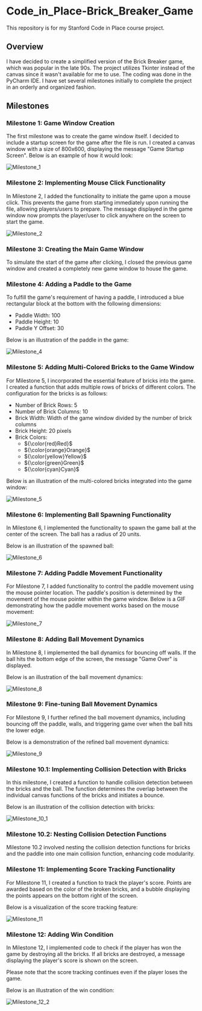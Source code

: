 # Code_in_Place-Brick_Breaker_Game

This repository is for my Stanford Code in Place course project.

## Overview

I have decided to create a simplified version of the Brick Breaker game, which was popular in the late 90s. The project utilizes Tkinter instead of the canvas since it wasn't available for me to use. The coding was done in the PyCharm IDE. I have set several milestones initially to complete the project in an orderly and organized fashion.

## Milestones

### Milestone 1: Game Window Creation

The first milestone was to create the game window itself. I decided to include a startup screen for the game after the file is run. I created a canvas window with a size of 800x600, displaying the message "Game Startup Screen". Below is an example of how it would look:

![Milestone_1](https://github.com/Prithivvj2406/Code_in_Place-Brick_Breaker_Game/assets/159470988/9f7f1e20-b149-44d8-a45a-f9dfd3e5d832)

### Milestone 2: Implementing Mouse Click Functionality

In Milestone 2, I added the functionality to initiate the game upon a mouse click. This prevents the game from starting immediately upon running the file, allowing players/users to prepare. The message displayed in the game window now prompts the player/user to click anywhere on the screen to start the game.

![Milestone_2](https://github.com/Prithivvj2406/Code_in_Place-Brick_Breaker_Game/assets/159470988/9eaae645-e4f6-498b-928a-0b61265622da)

### Milestone 3: Creating the Main Game Window

To simulate the start of the game after clicking, I closed the previous game window and created a completely new game window to house the game.

### Milestone 4: Adding a Paddle to the Game

To fulfill the game's requirement of having a paddle, I introduced a blue rectangular block at the bottom with the following dimensions:
- Paddle Width: 100
- Paddle Height: 10
- Paddle Y Offset: 30

Below is an illustration of the paddle in the game:

![Milestone_4](https://github.com/Prithivvj2406/Code_in_Place-Brick_Breaker_Game/assets/159470988/0ad5e803-856c-4c4b-a7b8-685e7c7930bd)

### Milestone 5: Adding Multi-Colored Bricks to the Game Window

For Milestone 5, I incorporated the essential feature of bricks into the game. I created a function that adds multiple rows of bricks of different colors. The configuration for the bricks is as follows:
- Number of Brick Rows: 5
- Number of Brick Columns: 10
- Brick Width: Width of the game window divided by the number of brick columns
- Brick Height: 20 pixels
- Brick Colors: 
  - ${\color{red}Red}$
  - ${\color{orange}Orange}$
  - ${\color{yellow}Yellow}$
  - ${\color{green}Green}$
  - ${\color{cyan}Cyan}$

Below is an illustration of the multi-colored bricks integrated into the game window:

![Milestone_5](https://github.com/Prithivvj2406/Code_in_Place-Brick_Breaker_Game/assets/159470988/066fb173-445e-4cc5-85fb-4fd477232942)

### Milestone 6: Implementing Ball Spawning Functionality

In Milestone 6, I implemented the functionality to spawn the game ball at the center of the screen. The ball has a radius of 20 units.

Below is an illustration of the spawned ball:

![Milestone_6](https://github.com/Prithivvj2406/Code_in_Place-Brick_Breaker_Game/assets/159470988/9e512d7d-e5ce-41e9-8cba-37d8ed5dbe59)

### Milestone 7: Adding Paddle Movement Functionality

For Milestone 7, I added functionality to control the paddle movement using the mouse pointer location. The paddle's position is determined by the movement of the mouse pointer within the game window. Below is a GIF demonstrating how the paddle movement works based on the mouse movement:

![Milestone_7](https://github.com/Prithivvj2406/Code_in_Place-Brick_Breaker_Game/assets/159470988/76a72323-2aa3-4db4-8179-ab27fa60a604)

### Milestone 8: Adding Ball Movement Dynamics

In Milestone 8, I implemented the ball dynamics for bouncing off walls. If the ball hits the bottom edge of the screen, the message "Game Over" is displayed.

Below is an illustration of the ball movement dynamics:

![Milestone_8](https://github.com/Prithivvj2406/Code_in_Place-Brick_Breaker_Game/assets/159470988/4e314263-9158-47e2-ac81-63d3e3b154ef)

### Milestone 9: Fine-tuning Ball Movement Dynamics

For Milestone 9, I further refined the ball movement dynamics, including bouncing off the paddle, walls, and triggering game over when the ball hits the lower edge.

Below is a demonstration of the refined ball movement dynamics:

![Milestone_9](https://github.com/Prithivvj2406/Code_in_Place-Brick_Breaker_Game/assets/159470988/ea8ccdfc-27fa-4bc8-a16b-c5e23a882f63)

### Milestone 10.1: Implementing Collision Detection with Bricks

In this milestone, I created a function to handle collision detection between the bricks and the ball. The function determines the overlap between the individual canvas functions of the bricks and initiates a bounce.

Below is an illustration of the collision detection with bricks:

![Milestone_10_1](https://github.com/Prithivvj2406/Code_in_Place-Brick_Breaker_Game/assets/159470988/51421aed-da5b-4c41-90b2-4ae474999e8f)

### Milestone 10.2: Nesting Collision Detection Functions

Milestone 10.2 involved nesting the collision detection functions for bricks and the paddle into one main collision function, enhancing code modularity.

### Milestone 11: Implementing Score Tracking Functionality

For Milestone 11, I created a function to track the player's score. Points are awarded based on the color of the broken bricks, and a bubble displaying the points appears on the bottom right of the screen.

Below is a visualization of the score tracking feature:

![Milestone_11](https://github.com/Prithivvj2406/Code_in_Place-Brick_Breaker_Game/assets/159470988/bb731fb7-5160-4759-a1de-3653d9af268a)

### Milestone 12: Adding Win Condition

In Milestone 12, I implemented code to check if the player has won the game by destroying all the bricks. If all bricks are destroyed, a message displaying the player's score is shown on the screen.

Please note that the score tracking continues even if the player loses the game.

Below is an illustration of the win condition:

![Milestone_12_2](https://github.com/Prithivvj2406/Code_in_Place-Brick_Breaker_Game/assets/159470988/6c45adc7-aee5-4e15-91c8-6284f262456c)
